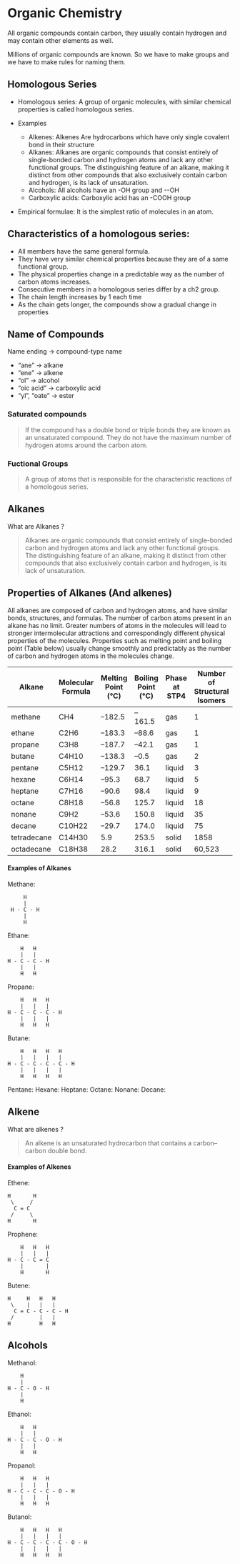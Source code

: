 # Organic Chemistry 

All organic compounds contain carbon, they usually contain hydrogen and may contain other elements as well. 

Millions of organic compounds are known. So we have to make groups and we have to make rules for naming them.

##  Homologous Series

- Homologous series: A group of organic molecules, with similar chemical properties is called homologous series. 

- Examples 
  - Alkenes: Alkenes Are hydrocarbons which have only single covalent bond in their structure
  - Alkanes: Alkanes are organic compounds that consist entirely of single-bonded carbon and hydrogen atoms and lack any other functional groups. The distinguishing feature of an alkane, making it distinct from other compounds that also exclusively contain carbon and hydrogen, is its lack of unsaturation.
  - Alcohols: All alcohols have an -OH group and --OH
  - Carboxylic acids: Carboxylic acid has an -COOH group

- Empirical formulae: It is the simplest ratio of molecules in an atom.

## Characteristics of a homologous series: 

  - All members have the same general formula.
  - They have very similar chemical properties because they are of a same functional group.
  - The physical properties change in a predictable way as the number of carbon atoms increases.
  - Consecutive members in a homologous series differ by a ch2 group. 
  - The chain length increases by 1 each time
  - As the chain gets longer, the compounds show a gradual change in properties

## Name of Compounds

Name ending → compound-type name

- “ane” → alkane
- “ene” → alkene
- “ol” → alcohol
- “oic acid” → carboxylic acid
- “yl”, “oate” → ester

### Saturated compounds 

> If the compound has a double bond or triple bonds they are known as an unsaturated compound. They do not have the maximum number of hydrogen atoms around the carbon atom.

### Fuctional Groups

> A group of atoms that is responsible for the characteristic reactions of a homologous series. 

## Alkanes

What are Alkanes  ?
 > Alkanes are organic compounds that consist entirely of single-bonded carbon and hydrogen atoms and lack any other functional groups. The distinguishing feature of an alkane, making it distinct from other compounds that also exclusively contain carbon and hydrogen, is its lack of unsaturation.

## Properties of Alkanes (And alkenes)

All alkanes are composed of carbon and hydrogen atoms, and have similar bonds, structures, and formulas. The number of carbon atoms present in an alkane has no limit. Greater numbers of atoms in the molecules will lead to stronger intermolecular attractions and correspondingly different physical properties of the molecules. Properties such as melting point and boiling point (Table below) usually change smoothly and predictably as the number of carbon and hydrogen atoms in the molecules change.

Alkane | Molecular Formula | Melting Point (°C)	| Boiling Point (°C) | Phase at STP4 | Number of Structural Isomers
-------|-------------------|--------------------|--------------------|---------------|-----------------------------
 methane | CH4 | –182.5 | –161.5 | gas | 1
 ethane | C2H6 | –183.3 | –88.6 | gas | 1
 propane | C3H8 | –187.7 | –42.1 | gas | 1 
 butane | C4H10 | –138.3 | –0.5 | gas | 2
 pentane | C5H12 | –129.7 | 36.1 | liquid | 3
 hexane | C6H14 | –95.3 | 68.7 | liquid | 5
 heptane | C7H16 | –90.6 | 98.4 | liquid | 9 
 octane | C8H18 | –56.8 | 125.7 | liquid | 18 
 nonane | C9H2 | –53.6 | 150.8 | liquid | 35
 decane | C10H22 | –29.7 | 174.0 | liquid | 75
 tetradecane | C14H30 | 5.9 | 253.5 | solid | 1858
 octadecane | C18H38 | 28.2 | 316.1 | solid | 60,523

#### Examples of Alkanes

Methane:
```
     H
     |
 H - C - H
     |
     H
```

Ethane:
``` 
    H 	H
    |	|
H - C - C - H
    |   |
    H   H
```

Propane:
``` 
    H 	H   H 
    |	|   |
H - C - C - C - H
    |   |   |
    H   H   H
```

Butane:
``` 
    H 	H   H   H
    |	|   |   |
H - C - C - C - C - H
    |   |   |   |
    H   H   H   H
```

Pentane:
Hexane:
Heptane:
Octane:
Nonane:
Decane:


## Alkene

What are alkenes ?
 > An alkene is an unsaturated hydrocarbon that contains a carbon–carbon double bond.

#### Examples of Alkenes
Ethene:
``` 
H       H
 \     /
  C = C 
 /     \
H       H
```
Prophene:
```
    H 	H   H 
    |	|   | 
H - C - C = C 
    |       | 
    H       H 
```
Butene:
``` 
H     H   H   H
 \    |   |   |
  C = C - C - C - H
 /        |   |
H         H   H
```

## Alcohols

Methanol:
``` 
    H
    |
H - C - O - H
    |
    H
```
Ethanol:
``` 
    H   H
    |   | 
H - C - C - O - H
    |   |
    H   H
```
Propanol:
```
    H   H   H
    |   |   |
H - C - C - C - O - H
    |   |   |
    H   H   H
```
Butanol:
```
    H   H   H   H
    |   |   |   |   
H - C - C - C - C - O - H
    |   |   |   |
    H   H   H   H
```

 











